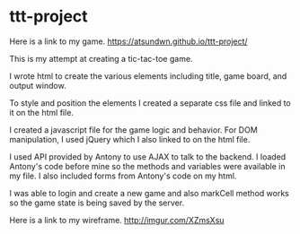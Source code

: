 # ttt-project

Here is a link to my game.  https://atsundwn.github.io/ttt-project/

This is my attempt at creating a tic-tac-toe game.

I wrote html to create the various elements including title, game board, and output window.

To style and position the elements I created a separate css file and linked to it on the html file.

I created a javascript file for the game logic and behavior.  For DOM manipulation, I used jQuery which I also linked to on the html file.

I used API provided by Antony to use AJAX to talk to the backend.  I loaded  Antony's code before mine so the methods and variables were available in my file.  I also included forms from Antony's code on my html.

I was able to login and create a new game and also markCell method works so the game state is being saved by the server.

Here is a link to my wireframe.  http://imgur.com/XZmsXsu




